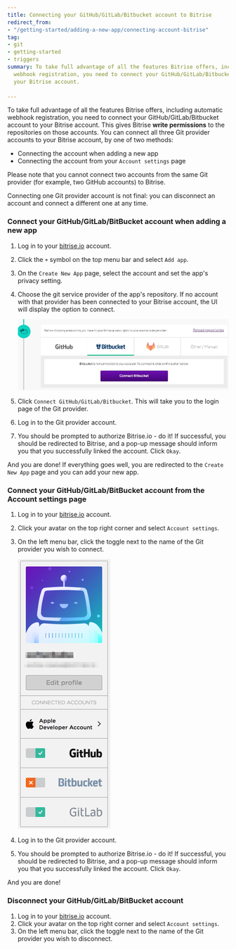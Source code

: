 ```yaml
---
title: Connecting your GitHub/GitLab/Bitbucket account to Bitrise
redirect_from:
- "/getting-started/adding-a-new-app/connecting-account-bitrise"
tag:
- git
- getting-started
- triggers
summary: To take full advantage of all the features Bitrise offers, including automatic
  webhook registration, you need to connect your GitHub/GitLab/Bitbucket account to
  your Bitrise account.

---
```

To take full advantage of all the features Bitrise offers, including automatic webhook registration, you need to connect your GitHub/GitLab/Bitbucket account to your Bitrise account. This gives Bitrise **write permissions** to the repositories on those accounts. You can connect all three Git provider accounts to your Bitrise account, by one of two methods:

* Connecting the account when adding a new app
* Connecting the account from your `Account settings` page

Please note that you cannot connect two accounts from the same Git provider (for example, two GitHub accounts) to Bitrise.

Connecting one Git provider account is not final: you can disconnect an account and connect a different one at any time.

### Connect your GitHub/GitLab/BitBucket account when adding a new app

1. Log in to your [bitrise.io](https://www.bitrise.io) account.
2. Click the `+` symbol on the top menu bar and select `Add app`.
3. On the `Create New App` page, select the account and set the app's privacy setting.
4. Choose the git service provider of the app's repository. If no account with that provider has been connected to your Bitrise account, the UI will display the option to connect.

   ![](/img/bitbucket-created.jpg)
5. Click `Connect GitHub/GitLab/Bitbucket`. This will take you to the login page of the Git provider.
6. Log in to the Git provider account.
7. You should be prompted to authorize Bitrise.io - do it! If successful, you should be redirected to Bitrise, and a pop-up message should inform you that you successfully linked the account. Click `Okay`.

And you are done! If everything goes well, you are redirected to the `Create New App` page and you can add your new app.

### Connect your GitHub/GitLab/BitBucket account from the Account settings page

1. Log in to your [bitrise.io](https://www.bitrise.io) account.
2. Click your avatar on the top right corner and select `Account settings`.
3. On the left menu bar, click the toggle next to the name of the Git provider you wish to connect.

   ![Connect account to Bitrise](/img/signing-up/connect-account.png)
4. Log in to the Git provider account.
5. You should be prompted to authorize Bitrise.io - do it! If successful, you should be redirected to Bitrise, and a pop-up message should inform you that you successfully linked the account. Click `Okay`.

And you are done!

### Disconnect your GitHub/GitLab/BitBucket account

1. Log in to your [bitrise.io](https://www.bitrise.io) account.
2. Click your avatar on the top right corner and select `Account settings`.
3. On the left menu bar, click the toggle next to the name of the Git provider you wish to disconnect.